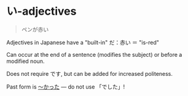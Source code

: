 # い-adjectives

> ペンが赤い

Adjectives in Japanese have a "built-in" だ：赤い ＝ "is-red"

Can occur at the end of a sentence (modifies the subject) or before a modified noun. 

Does not require です, but can be added for increased politeness.

Past form is [～かった](＿かった) — do not use 「でした」!
